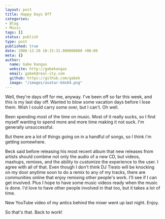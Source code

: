 ```yaml
---
layout: post
title: Happy Days Off
categories:
- Blog
- Music
tags: []
status: publish
type: post
published: true
date: 2006-12-20 10:15:31.000000000 +00:00
meta: {}
author:
  name: Gabe Kangas
  website: http://gabekangas
  email: gabek@real-ity.com
  github: https://github.com/gabek
  image: "/images/avatar-64x64.png"
---
```

Well, they\'re days off for me, anyway. I\'ve been off so far this week, and this is my last day off. Wanted to blow some vacation days before I lose them. Wish I could carry some over, but I can\'t. Oh well.

Been spending most of the time on music. Most of it really sucks, so I find myself wanting to spend more and more time making it not suck. I\'m generally unsuccessful.

But there are a lot of things going on in a handful of songs, so I think i\'m getting somewhere.

Beck said before releasing his most recent album that new releases from artists should combine not only the audio of a new CD, but videos, mashups, remixes, and the ability to customize the experience to the user. I agree with all of that. Even though I don\'t think DJ Tiesto will be knocking on my door anytime soon to do a remix to any of my tracks, there are communities online that enjoy remixing other people\'s work. I\'ll see if I can get involved. Plus I hope to have some music videos ready when the music is done. I\'d love to have other people involved in that too, but it takes a lot of time.

New YouTube video of my antics behind the mixer went up last night.  Enjoy.

So that\'s that. Back to work!
